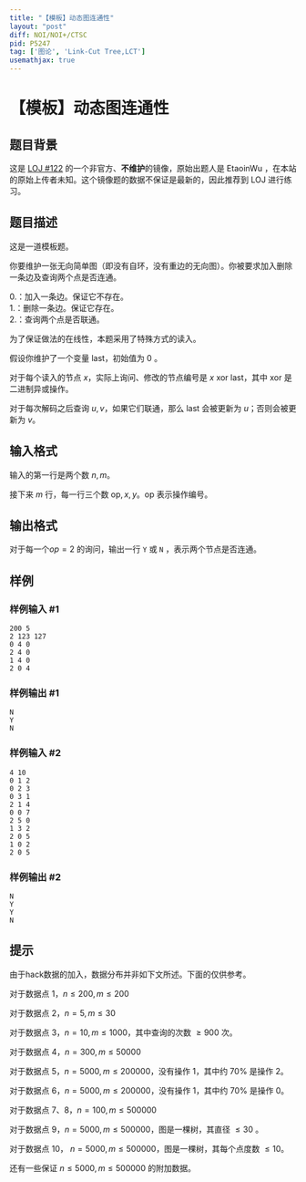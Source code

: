 ```yaml
---
title: "【模板】动态图连通性"
layout: "post"
diff: NOI/NOI+/CTSC
pid: P5247
tag: ['图论', 'Link-Cut Tree,LCT']
usemathjax: true
---
```


# 【模板】动态图连通性
## 题目背景

这是 [LOJ #122](https://loj.ac/problem/122) 的一个非官方、**不维护**的镜像，原始出题人是 EtaoinWu ，在本站的原始上传者未知。这个镜像题的数据不保证是最新的，因此推荐到 LOJ 进行练习。
## 题目描述

这是一道模板题。

你要维护一张无向简单图（即没有自环，没有重边的无向图）。你被要求加入删除一条边及查询两个点是否连通。

$0.$：加入一条边。保证它不存在。   
$1.$：删除一条边。保证它存在。   
$2.$：查询两个点是否联通。   

为了保证做法的在线性，本题采用了特殊方式的读入。

假设你维护了一个变量 $\text{last}$，初始值为 $0$ 。

对于每个读入的节点 $x$，实际上询问、修改的节点编号是 $x \text{ xor } \text{last}$，其中 $\text{xor}$ 是二进制异或操作。

对于每次解码之后查询 $u,v$，如果它们联通，那么 $\text{last}$ 会被更新为 $u$；否则会被更新为 $v$。
## 输入格式

输入的第一行是两个数 $n,m$。

接下来 $m$ 行，每一行三个数 $\text{op},x,y$。$\text{op}$ 表示操作编号。
## 输出格式

对于每一个$op=2$ 的询问，输出一行 `Y` 或 `N` ，表示两个节点是否连通。
## 样例

### 样例输入 #1
```
200 5
2 123 127
0 4 0
2 4 0
1 4 0
2 0 4
```
### 样例输出 #1
```
N
Y
N
```
### 样例输入 #2
```
4 10
0 1 2
0 2 3
0 3 1
2 1 4
0 0 7
2 5 0
1 3 2
2 0 5
1 0 2
2 0 5
```
### 样例输出 #2
```
N
Y
Y
N
```
## 提示

由于hack数据的加入，数据分布并非如下文所述。下面的仅供参考。

对于数据点 $1$，$n \leq 200,m \leq 200$

对于数据点 $2$，$n=5,m \leq 30$

对于数据点 $3$，$n=10,m \leq 1000$，其中查询的次数 $\geq 900$ 次。

对于数据点 $4$，$n=300,m \leq 50000$

对于数据点 $5$，$n=5000,m \leq 200000$，没有操作 $1$，其中约 $70 \%$ 是操作 $2$。

对于数据点 $6$，$n=5000,m \leq 200000$，没有操作 $1$，其中约 $70 \%$ 是操作 $0$。

对于数据点 $7$、$8$，$n=100,m \leq 500000$

对于数据点 $9$，$n=5000,m \leq 500000$，图是一棵树，其直径 $\leq 30$ 。

对于数据点 $10$， $n=5000,m \leq 500000$，图是一棵树，其每个点度数 $\leq 10$。

还有一些保证 $n \leq 5000,m \leq 500000$ 的附加数据。
